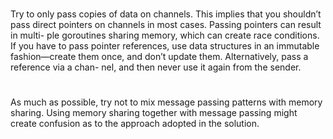 # 
Try to only pass copies of data on channels. This implies that you shouldn’t pass direct pointers on channels in most cases. Passing pointers can result in multi- ple goroutines sharing memory, which can create race conditions. If you have to pass pointer references, use data structures in an immutable fashion—create them once, and don’t update them. Alternatively, pass a reference via a chan- nel, and then never use it again from the sender.

#
As much as possible, try not to mix message passing patterns with memory sharing. Using memory sharing together with message passing might create confusion as to the approach adopted in the solution.
